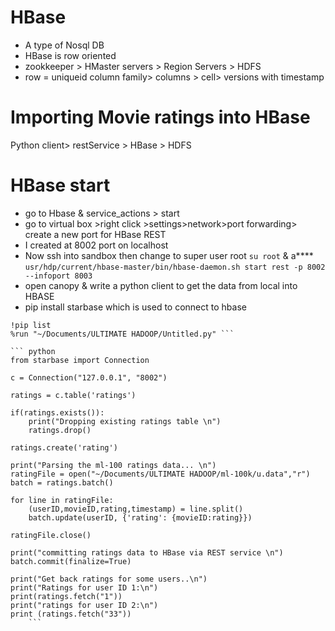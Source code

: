 # HBase
- A type of Nosql DB
- HBase is row oriented
- zookkeeper > HMaster servers > Region Servers > HDFS
- row = uniqueid  column family> columns > cell> versions with timestamp

# Importing Movie ratings into HBase
Python client> restService > HBase > HDFS

# HBase start
- go to Hbase & service_actions > start
- go to virtual box >right click >settings>network>port forwarding> create a new port for HBase REST 
- I created at 8002 port on localhost
- Now ssh into sandbox then change to super user root
``` su root ``` & a****
```usr/hdp/current/hbase-master/bin/hbase-daemon.sh start rest -p 8002 --infoport 8003```
- open canopy & write a python client to get the data from local into HBASE
- pip install starbase which is used to connect to hbase
``` !pip install git+https://github.com/barseghyanartur/starbase@stable#egg=starbase --upgrade
!pip list
%run "~/Documents/ULTIMATE HADOOP/Untitled.py" ```

``` python
from starbase import Connection

c = Connection("127.0.0.1", "8002")

ratings = c.table('ratings')

if(ratings.exists()):
    print("Dropping existing ratings table \n")
    ratings.drop()
    
ratings.create('rating')

print("Parsing the ml-100 ratings data... \n")
ratingFile = open("~/Documents/ULTIMATE HADOOP/ml-100k/u.data","r")
batch = ratings.batch()

for line in ratingFile:
    (userID,movieID,rating,timestamp) = line.split()
    batch.update(userID, {'rating': {movieID:rating}})
    
ratingFile.close()

print("committing ratings data to HBase via REST service \n")
batch.commit(finalize=True)

print("Get back ratings for some users..\n")
print("Ratings for user ID 1:\n")
print(ratings.fetch("1"))
print("ratings for user ID 2:\n")
print (ratings.fetch("33")) 
    ```

